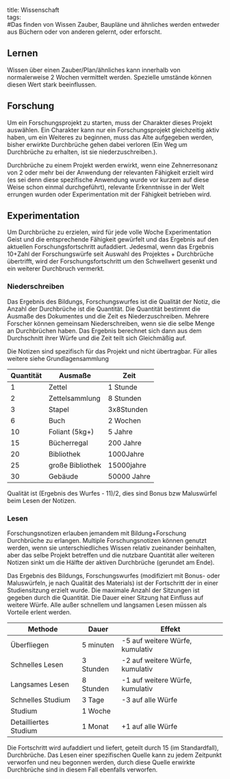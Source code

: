 title: Wissenschaft  
tags:   
#Das finden von Wissen
Zauber, Baupläne und ähnliches werden entweder aus Büchern oder von anderen gelernt, oder erforscht.
## Lernen
Wissen über einen Zauber/Plan/ähnliches kann innerhalb von normalerweise 2 Wochen vermittelt werden. Spezielle umstände können diesen Wert stark beeinflussen.

## Forschung
Um ein Forschungsprojekt zu starten, muss der Charakter dieses Projekt auswählen. Ein Charakter kann nur ein Forschungsprojekt gleichzeitig aktiv haben, um ein Weiteres zu beginnen, muss das Alte aufgegeben werden, bisher erwirkte Durchbrüche gehen dabei verloren (Ein Weg um Durchbrüche zu erhalten, ist sie niederzuschreiben.).

Durchbrüche zu einem Projekt werden erwirkt, wenn eine Zehnerresonanz von 2 oder mehr bei der Anwendung der relevanten Fähigkeit erzielt wird (es sei denn diese spezifische Anwendung wurde vor kurzem auf diese Weise schon einmal durchgeführt), relevante Erkenntnisse in der Welt errungen wurden oder Experimentation mit der Fähigkeit  betrieben wird. 

## Experimentation
Um Durchbrüche zu erzielen, wird für jede volle Woche Experimentation Geist und die entsprechende Fähigkeit gewürfelt und das Ergebnis auf den aktuellen Forschungsfortschritt aufaddiert. 
Jedesmal, wenn das Ergebnis 10+Zahl der Forschungswürfe seit Auswahl des Projektes + Durchbrüche übertrifft, wird der Forschungsfortschritt um den Schwellwert gesenkt und ein weiterer Durchbruch vermerkt. 

### Niederschreiben
Das Ergebnis des Bildungs, Forschungswurfes ist die Qualität der Notiz, die Anzahl der Durchbrüche ist die Quantität. Die Quantität bestimmt die Ausmaße des Dokumentes und die Zeit es Niederzuschreiben.
Mehrere Forscher können gemeinsam Niederschreiben, wenn sie die selbe Menge an Durchbrüchen haben. Das Ergebnis berechnet sich dann aus dem Durchschnitt ihrer Würfe und die Zeit teilt sich Gleichmäßig auf.

Die Notizen sind spezifisch für das Projekt und nicht übertragbar. Für alles weitere siehe Grundlagensammlung

|Quantität|Ausmaße| Zeit |
|-|-|-|
|1| Zettel | 1 Stunde |
|2| Zettelsammlung | 8 Stunden |
|3| Stapel | 3x8Stunden |
|6| Buch| 2 Wochen |
|10| Foliant (5kg+)| 5 Jahre |
|15| Bücherregal| 200 Jahre|
|20| Bibliothek| 1000Jahre |
|25| große Bibliothek | 15000jahre |
|30| Gebäude | 50000 Jahre |

Qualität ist (Ergebnis des Wurfes - 11)/2, dies sind Bonus bzw Maluswürfel beim Lesen der Notizen.

### Lesen
Forschungsnotizen erlauben jemandem mit Bildung+Forschung Durchbrüche zu erlangen. Multiple Forschungsnotizen können genutzt werden, wenn sie unterschiedliches Wissen relativ zueinander beinhalten, aber das selbe Projekt betreffen und die nutzbare Quantität aller weiteren Notizen sinkt um die Hälfte der aktiven Durchbrüche (gerundet am Ende).

Das Ergebnis des Bildungs, Forschungswurfes (modifiziert mit Bonus- oder Maluswürfeln, je nach Qualität des Materials) ist der Fortschritt der in einer Studiensitzung erzielt wurde.
Die maximale Anzahl der Sitzungen ist gegeben durch die Quantität.
Die Dauer einer Sitzung hat Einfluss auf weitere Würfe. Alle außer schnellem und langsamen Lesen müssen als Vorteile erlent werden.

|Methode|Dauer|Effekt|
|-|-|-|
| Überfliegen | 5 minuten | -5 auf weitere Würfe, kumulativ|
| Schnelles Lesen | 3 Stunden | -2 auf weitere Würfe, kumulativ |
| Langsames Lesen | 8 Stunden | -1 auf weitere Würfe, kumulativ |
| Schnelles Studium | 3 Tage | -3 auf alle Würfe |
| Studium | 1 Woche | |
| Detailliertes Studium | 1 Monat | +1 auf alle Würfe |

Die Fortschritt wird aufaddiert und liefert, geteilt durch 15 (im Standardfall), Durchbrüche.
Das Lesen einer spezifischen Quelle kann zu jedem Zeitpunkt verworfen und neu begonnen werden, durch diese Quelle erwirkte Durchbrüche sind in diesem Fall ebenfalls verworfen.
